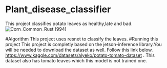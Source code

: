 # Plant_disease_classifier
This project classifies potato leaves as healthy,late and bad.
![Corn_Common_Rust (994)](https://github.com/saanvick1/Plant_disease_classifier/assets/95539800/b1603806-2363-432f-a7cf-2bc488fa33e6)

#Algorithm
This project uses resnet to classify the leaves.
#Running this project
This project is completly based on the jetson-inference library.You will be needed to download the dataset as well.  Follow this link below.
https://www.kaggle.com/datasets/alyeko/potato-tomato-dataset .
This dataset also has tomato leaves which this model is not trained one. 

